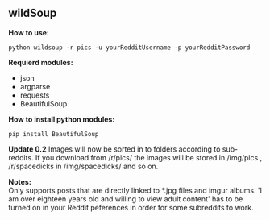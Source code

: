 ## wildSoup
**How to use:**

```
python wildsoup -r pics -u yourRedditUsername -p yourRedditPassword
```



**Requierd modules:**
* json
* argparse
* requests
* BeautifulSoup

**How to install python modules:**
```
pip install BeautifulSoup
```


**Update 0.2**
Images will now be sorted in to folders according to sub-reddits. If you download from /r/pics/ the images will be stored in /img/pics , /r/spacedicks in /img/spacedicks/ and so on.


**Notes:**<br>Only supports posts that are directly linked to *.jpg files and imgur albums.
'I am over eighteen years old and willing to view adult content' has to be turned on in your Reddit peferences in order for some subreddits to work.
